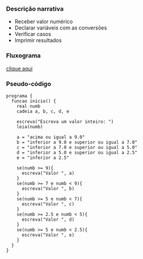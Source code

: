 ### Descrição narrativa
* Receber valor numérico
* Declarar variáveis com as conversões
* Verificar casos
* Imprimir resultados

### Fluxograma

<a href="https://whimsical.com/atividade-4-RupeEAJfCHcpNRtputimuk">clique aqui</a>

### Pseudo-código
```
programa {
  funcao inicio() {
    real numb
    cadeia a, b, c, d, e

    escreva("Escreva um valor inteiro: ")
    leia(numb)

    a = "acima ou igual a 9.0"
    b = "inferior a 9.0 e superior ou igual a 7.0"
    c = "inferior a 7.0 e superior ou igual a 5.0"
    d = "inferior a 5.0 e superior ou igual a 2.5"
    e = "inferior a 2.5"

    se(numb >= 9){
      escreva("Valor ", a)
    }
    se(numb >= 7 e numb < 9){
      escreva("Valor ", b)
    }
    se(numb >= 5 e numb < 7){
      escreva("Valor ", c)
    }
    se(numb >= 2.5 e numb < 5){
      escreva("Valor ", d)
    }
    se(numb >= 5 e numb < 2.5){
      escreva("Valor ", e)
    }
  }
}

```
